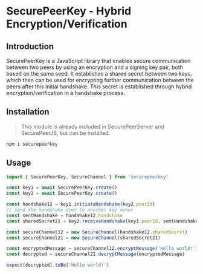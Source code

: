 # SecurePeerKey - Hybrid Encryption/Verification

## Introduction

SecurePeerKey is a JavaScript library that enables secure communication between two peers by using an encryption and a signing key pair, both based on the same seed. It establishes a shared secret between two keys, which then can be used for encrypting further communication between the peers after this initial handshake. This secret is established through hybrid encryption/verification in a handshake process.

## Installation

> This module is already included in SecurePeerServer and SecurePeerJS, but can be installed.

``` bash
npm i securepeerkey
```

## Usage

``` javascript
import { SecurePeerKey, SecureChannel } from 'securepeerkey'

const key1 = await SecurePeerKey.create()
const key2 = await SecurePeerKey.create()

const handshake12 = key1.initiateHandshake(key2.peerId)
// send the handshake over to another key owner
const sentHandshake = handshake12.handshake
const sharedSecret21 = key2.receiveHandshake(key1.peerId, sentHandshake)

const secureChannel12 = new SecureChannel(handshake12.sharedSecret)
const secureChannel21 = new SecureChannel(sharedSecret21)

const encryptedMessage = secureChannel12.encryptMessage('Hello world!')
const decrypted = secureChannel21.decryptMessage(encryptedMessage)

expect(decrypted).toBe('Hello world!')

```
